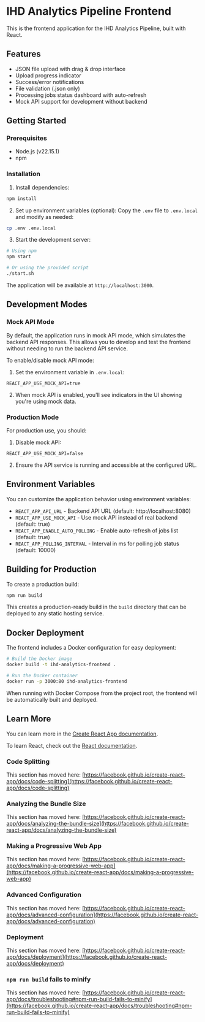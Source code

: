 # IHD Analytics Pipeline Frontend

This is the frontend application for the IHD Analytics Pipeline, built with React.

## Features

* JSON file upload with drag & drop interface
* Upload progress indicator
* Success/error notifications
* File validation (.json only)
* Processing jobs status dashboard with auto-refresh
* Mock API support for development without backend

## Getting Started

### Prerequisites

* Node.js (v22.15.1)
* npm

### Installation

1. Install dependencies:
```bash
npm install
```

2. Set up environment variables (optional):
   Copy the `.env` file to `.env.local` and modify as needed:
```bash
cp .env .env.local
```

3. Start the development server:
```bash
# Using npm
npm start

# Or using the provided script
./start.sh
```

The application will be available at `http://localhost:3000`.

## Development Modes

### Mock API Mode

By default, the application runs in mock API mode, which simulates the backend API responses. This allows you to develop and test the frontend without needing to run the backend API service.

To enable/disable mock API mode:

1. Set the environment variable in `.env.local`:
```
REACT_APP_USE_MOCK_API=true
```

2. When mock API is enabled, you'll see indicators in the UI showing you're using mock data.

### Production Mode

For production use, you should:

1. Disable mock API:
```
REACT_APP_USE_MOCK_API=false
```

2. Ensure the API service is running and accessible at the configured URL.

## Environment Variables

You can customize the application behavior using environment variables:

- `REACT_APP_API_URL` - Backend API URL (default: http://localhost:8080)
- `REACT_APP_USE_MOCK_API` - Use mock API instead of real backend (default: true)
- `REACT_APP_ENABLE_AUTO_POLLING` - Enable auto-refresh of jobs list (default: true)
- `REACT_APP_POLLING_INTERVAL` - Interval in ms for polling job status (default: 10000)

## Building for Production

To create a production build:

```bash
npm run build
```

This creates a production-ready build in the `build` directory that can be deployed to any static hosting service.

## Docker Deployment

The frontend includes a Docker configuration for easy deployment:

```bash
# Build the Docker image
docker build -t ihd-analytics-frontend .

# Run the Docker container
docker run -p 3000:80 ihd-analytics-frontend
```

When running with Docker Compose from the project root, the frontend will be automatically built and deployed.

## Learn More

You can learn more in the [Create React App documentation](https://facebook.github.io/create-react-app/docs/getting-started).

To learn React, check out the [React documentation](https://reactjs.org/).

### Code Splitting

This section has moved here: [https://facebook.github.io/create-react-app/docs/code-splitting](https://facebook.github.io/create-react-app/docs/code-splitting)

### Analyzing the Bundle Size

This section has moved here: [https://facebook.github.io/create-react-app/docs/analyzing-the-bundle-size](https://facebook.github.io/create-react-app/docs/analyzing-the-bundle-size)

### Making a Progressive Web App

This section has moved here: [https://facebook.github.io/create-react-app/docs/making-a-progressive-web-app](https://facebook.github.io/create-react-app/docs/making-a-progressive-web-app)

### Advanced Configuration

This section has moved here: [https://facebook.github.io/create-react-app/docs/advanced-configuration](https://facebook.github.io/create-react-app/docs/advanced-configuration)

### Deployment

This section has moved here: [https://facebook.github.io/create-react-app/docs/deployment](https://facebook.github.io/create-react-app/docs/deployment)

### `npm run build` fails to minify

This section has moved here: [https://facebook.github.io/create-react-app/docs/troubleshooting#npm-run-build-fails-to-minify](https://facebook.github.io/create-react-app/docs/troubleshooting#npm-run-build-fails-to-minify)
